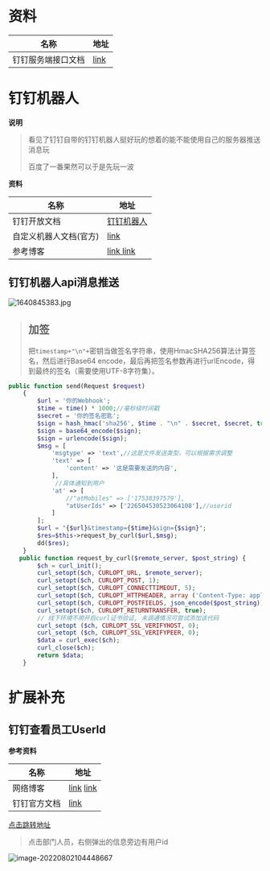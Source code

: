 # 资料

| 名称               | 地址                                                         |
| ------------------ | ------------------------------------------------------------ |
| 钉钉服务端接口文档 | [link](https://open.dingtalk.com/document/orgapp-server/api-overview) |



# **钉钉机器人**

**说明**

> 看见了钉钉自带的钉钉机器人挺好玩的想着的能不能使用自己的服务器推送消息玩
>
> 百度了一番果然可以于是先玩一波

**资料**

| 名称                   | 地址                                                         |
| ---------------------- | ------------------------------------------------------------ |
| 钉钉开放文档           | [钉钉机器人](https://open.dingtalk.com/document/robots/github-robot) |
| 自定义机器人文档(官方) | [link](https://open.dingtalk.com/document/group/custom-robot-access) |
| 参考博客               | [link ](https://blog.csdn.net/qq_34193883/article/details/106471299) [link](https://www.jianshu.com/p/cc42a7915acc) |

## 钉钉机器人api消息推送

![1640845383.jpg](https://s2.loli.net/2021/12/30/4aCWK3JfAmRbr9h.png)

> ## 加签
>
> 把`timestamp+"\n"+`密钥当做签名字符串，使用HmacSHA256算法计算签名，然后进行Base64 encode，最后再把签名参数再进行urlEncode，得到最终的签名（需要使用UTF-8字符集）。

```php
public function send(Request $request)
    {
        $url = '你的Webhook';
        $time = time() * 1000;//毫秒级时间戳
        $secret = '你的签名密匙';
        $sign = hash_hmac('sha256', $time . "\n" . $secret, $secret, true);
        $sign = base64_encode($sign);
        $sign = urlencode($sign);
        $msg = [
            'msgtype' => 'text',//这是文件发送类型，可以根据需求调整
            'text' => [
                'content' => '这是需要发送的内容',
            ],
             //具体通知到用户
            'at' => [
                //"atMobiles" => ['17538397579'],
                "atUserIds" => ['226504530523064108'],//userid
            ]
        ];
        $url = "{$url}&timestamp={$time}&sign={$sign}";
        $res=$this->request_by_curl($url,$msg);
        dd($res);
    }
   public function request_by_curl($remote_server, $post_string) {
        $ch = curl_init();
        curl_setopt($ch, CURLOPT_URL, $remote_server);
        curl_setopt($ch, CURLOPT_POST, 1);
        curl_setopt($ch, CURLOPT_CONNECTTIMEOUT, 5);
        curl_setopt($ch, CURLOPT_HTTPHEADER, array ('Content-Type: application/json;charset=utf-8'));
        curl_setopt($ch, CURLOPT_POSTFIELDS, json_encode($post_string));
        curl_setopt($ch, CURLOPT_RETURNTRANSFER, true);
        // 线下环境不用开启curl证书验证, 未调通情况可尝试添加该代码
        curl_setopt ($ch, CURLOPT_SSL_VERIFYHOST, 0);
        curl_setopt ($ch, CURLOPT_SSL_VERIFYPEER, 0);
        $data = curl_exec($ch);
        curl_close($ch);
        return $data;
    }
```

# 扩展补充

## 钉钉查看员工UserId

**参考资料**

| 名称         | 地址                                                         |
| ------------ | ------------------------------------------------------------ |
| 网络博客     | [link](https://blog.csdn.net/u013727805/article/details/120383024) [link](https://www.dingtalk.com/qidian/help-detail-1060801925.html) |
| 钉钉官方文档 | [link](https://open.dingtalk.com/document/orgapp-server/query-the-list-of-department-userids) |

[点击跳转地址](https://oa.dingtalk.com/contacts.htm#/contacts?_k=k119su)

> 点击部门人员，右侧弹出的信息旁边有用户id

![image-20220802104448667](https://yaoliuyang-blog-images.oss-cn-beijing.aliyuncs.com/blogImages/image-20220802104448667.png)